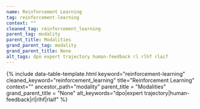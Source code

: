 ```yaml
---
name: Reinforcement Learning
tag: reinforcement-learning
context: ""
cleaned_tag: reinforcement_learning
parent_tag: modality
parent_title: Modalities
grand_parent_tag: modality
grand_parent_title: None
alt_tags: dpo expert trajectory human-feedback rl rlhf rlaif
---
```


{% include data-table-template.html 
  keyword="reinforcement-learning" 
  cleaned_keyword="reinforcement_learning" 
  title="Reinforcement Learning"
  context=""
  ancestor_path="modality" 
  parent_title = "Modalities"
  grand_parent_title = "None"
  alt_keywords="dpo|expert trajectory|human-feedback|rl|rlhf|rlaif"
%}

